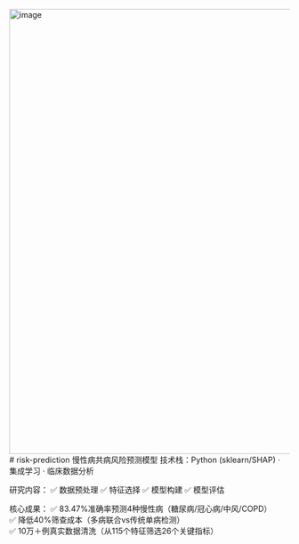 <img width="792" height="801" alt="image" src="https://github.com/user-attachments/assets/7a2b275c-6bb9-44b6-9cc8-9fe7cf4f711d" /># risk-prediction
慢性病共病风险预测模型
技术栈：Python (sklearn/SHAP) · 集成学习 · 临床数据分析  

研究内容：
✅ 数据预处理
✅ 特征选择
✅ 模型构建
✅ 模型评估

核心成果：
✅ 83.47%准确率预测4种慢性病（糖尿病/冠心病/中风/COPD）  
✅ 降低40%筛查成本（多病联合vs传统单病检测）  
✅ 10万＋例真实数据清洗（从115个特征筛选26个关键指标）  
